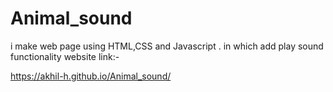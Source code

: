 # Animal_sound
i make web page using HTML,CSS and Javascript . in which add play sound functionality
website link:- 

https://akhil-h.github.io/Animal_sound/
